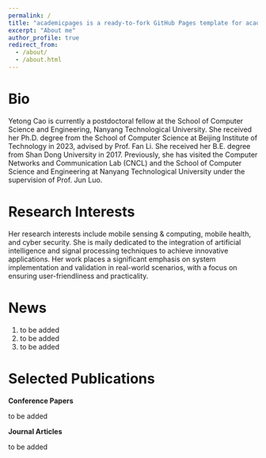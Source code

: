```yaml
---
permalink: /
title: "academicpages is a ready-to-fork GitHub Pages template for academic personal websites"
excerpt: "About me"
author_profile: true
redirect_from: 
  - /about/
  - /about.html
---
```

Bio
======
Yetong Cao is currently a postdoctoral fellow at the School of Computer Science and Engineering, Nanyang Technological University. She received her Ph.D. degree from the School of Computer Science at Beijing Institute of Technology in 2023, advised by Prof. Fan Li. She received her B.E. degree from Shan Dong University in 2017. Previously, she has visited the Computer Networks and Communication Lab (CNCL) and the School of Computer Science and Engineering at Nanyang Technological University under the supervision of Prof. Jun Luo. 

Research Interests
======
Her research interests include mobile sensing & computing, mobile health, and cyber security. 
She is maily dedicated to the integration of artificial intelligence and signal processing techniques to achieve innovative applications. Her work places a significant emphasis on system implementation and validation in real-world scenarios, with a focus on ensuring user-friendliness and practicality.

News
======
1. to be added
1. to be added
1. to be added


Selected Publications
======

**Conference Papers**

to be added

**Journal Articles**

to be added
